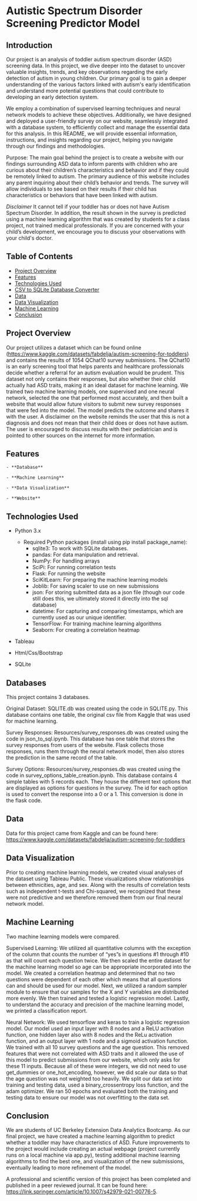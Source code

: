 # Autistic Spectrum Disorder Screening Predictor Model


## Introduction


Our project is an analysis of toddler autism spectrum disorder (ASD) screening data. In this project, we dive deeper into the dataset to uncover valuable insights, trends, and key observations regarding the early detection of autism in young children. Our primary goal is to gain a deeper understanding of the various factors linked with autism's early identification and understand more potential questions that could contribute to developing an early detection system.

We employ a combination of supervised learning techniques and neural network models to achieve these objectives. Additionally, we have designed and deployed a user-friendly survey on our website, seamlessly integrated with a database system, to efficiently collect and manage the essential data for this analysis. In this README, we will provide essential information, instructions, and insights regarding our project, helping you navigate through our findings and methodologies.

Purpose: The main goal behind the project is to create a website with our findings surrounding ASD data to inform parents with children who are curious about their children’s characteristics and behavior and if they could be remotely linked to autism. The primary audience of this website includes any parent inquiring about their child’s behavior and trends. The survey will allow individuals to see based on their results if their child has characteristics or behaviors that have been linked with autism. 

*Disclaimer* It cannot tell if your toddler has or does not have Autism Spectrum Disorder. In addition, the result shown in the survey is predicted using a machine learning algorithm that was created by students for a class project, not trained medical professionals. If you are concerned with your child’s development, we encourage you to discuss your observations with your child's doctor. 


## Table of Contents

- [Project Overview](#project-overview)
- [Features](#features)
- [Technologies Used](#technologies-used)
- [CSV to SQLite Database Converter](#csv-to-sqlite-database-converter)
- [Data](#data)
- [Data Visualization](#data-visualization)
- [Machine Learning](#machine-learning)
- [Conclusion](#conclusion)


## Project Overview

Our project utilizes a dataset which can be found online (https://www.kaggle.com/datasets/fabdelja/autism-screening-for-toddlers) and contains the results of 1054 QChat10 survey submissions.  The QChat10 is an early screening tool that helps parents and healthcare professionals decide whether a referral for an autism evaluation would be prudent.  This dataset not only contains their responses, but also whether their child actually had ASD traits, making it an ideal dataset for machine learning.  We trained two machine learning models, one supervised and one neural network, selected the one that performed most accurately, and then built a website that would allow future visitors to submit new survey responses that were fed into the model.  The model predicts the outcome and shares it with the user.  A disclaimer on the website reminds the user that this is not a diagnosis and does not mean that their child does or does not have autism.  The user is encouraged to discuss results with their pediatrician and is pointed to other sources on the internet for more information. 


## Features

    - **Database**

    - **Machine Learning**

    - **Data Visualization**

    - **Website**

## Technologies Used

- Python 3.x
    - Required Python packages (install using pip install package_name):
        - sqlite3: To work with SQLite databases.
        - pandas: For data manipulation and retrieval.
        - NumPy: For handling arrays
        - SciPi: For running correlation tests
        - Flask: For running the website
        - SciKitLearn: For preparing the machine learning models
        - Joblib: For saving scaler to use on new submissions
        - json: For storing submitted data as a json file (though our code still does this, we ultimately stored it directly into the sql database)
        - datetime: For capturing and comparing timestamps, which are currently used as our unique identifier.
        - TensorFlow: For training machine learning algorithms
        - Seaborn: For creating a correlation heatmap

- Tableau
- Html/Css/Bootstrap
- SQLite


## Databases

This project contains 3 databases.

Original Dataset:  SQLITE.db was created using the code in SQLITE.py.  This database contains one table, the original csv file from Kaggle that was used for machine learning. 

Survey Responses:  Resources/survey_responses.db was created using the code in json_to_sql.ipynb.  This database has one table that stores the survey responses from users of the website.  Flask collects those responses, runs them through the neural network model, then also stores the prediction in the same record of the table.  

Survey Options:  Resources/survey_responses.db was created using the code in survey_options_table_creation.ipynb.  This database contains 4 simple tables with 5 records each.  They house the different text options that are displayed as options for questions in the survey.  The id for each option is used to convert the response into a 0 or a 1.  This conversion is done in the flask code.  


## Data

Data for this project came from Kaggle and can be found here:  https://www.kaggle.com/datasets/fabdelja/autism-screening-for-toddlers


## Data Visualization

Prior to creating machine learning models, we created visual analyses of the dataset using Tableau Public.  These visualizations show relationships between ethnicities, age, and sex.  Along with the results of correlation tests such as independent t-tests and Chi-squared, we recognized that these were not predictive and we therefore removed them from our final neural network model.  


## Machine Learning

Two machine learning models were compared.

Supervised Learning:  We utilized all quantitative columns with the exception of the column that counts the number of “yes”s in questions #1 through #10 as that will count each question twice. We then scaled the entire dataset for the machine learning model so age can be appropriate incorporated into the model. We created a correlation heatmap and determined that no two questions were dependent of each other which means that all questions can and should be used for our model. Next, we utilized a random sampler module to ensure that our samples for the X and Y variables are distributed more evenly. We then trained and tested a logistic regression model. Lastly, to understand the accuracy and precision of the machine learning model, we printed a classification report. 

Neural Network:  We used tensorflow and keras to train a logistic regression model.  Our model used an input layer with 8 nodes and a ReLU activation function, one hidden layer also with 8 nodes and the ReLu activation function, and an output layer with 1 node and a sigmoid activation function.  We trained with all 10 survey questions and the age question.  This removed features that were not correlated with ASD traits and it allowed the use of this model to predict submissions from our website, which only asks for these 11 inputs.  Because all of these were integers, we did not need to use get_dummies or one_hot_encoding, however, we did scale our data so that the age question was not weighted too heavily.  We split our data set into training and testing data, used a binary_crossentropy loss function, and the adam optimizer.  We ran 50 epochs and evaluated both the training and testing data to ensure our model was not overfitting to the data set.  



## Conclusion

We are students of UC Berkeley Extension Data Analytics Bootcamp.  As our final project, we have created a machine learning algorithm to predict whether a toddler may have characteristics of ASD.  Future improvements to the project would include creating an actual webpage (project currently runs on a local machine via app.py), testing additional machine learning algorithms to find the best one, and visualization of the new submissions, eventually leading to more refinement of the model.  

A professional and scientific version of this project has been completed and published in a peer reviewed journal.  It can be found here: https://link.springer.com/article/10.1007/s42979-021-00776-5. 
